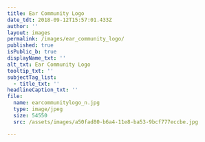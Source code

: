 ```yaml
---
title: Ear Community Logo
date_tdt: 2018-09-12T15:57:01.433Z
author: ''
layout: images
permalink: /images/ear_community_logo/
published: true
isPublic_b: true
displayName_txt: ''
alt_txt: Ear Community Logo
tooltip_txt: ''
subjectTag_list:
  - title_txt: ''
headlineCaption_txt: ''
file:
  name: earcommunitylogo_n.jpg
  type: image/jpeg
  size: 54550
  src: /assets/images/a50fad80-b6a4-11e8-ba53-9bcf777eccbe.jpg

---
```


